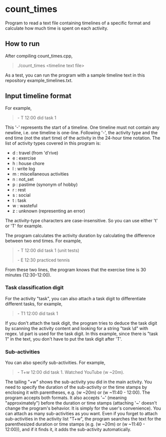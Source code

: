# count_times
Program to read a text file containing timelines of a specific format and calculate how much time is spent on each activity.

## How to run
After compiling count_times.cpp, 
> ./count_times \<timeline text file\>

As a test, you can run the program with a sample timeline text in this repository example_timelines.txt.


## Input timeline format
For example,
> \- T 12:00 did task 1

This '-' represents the start of a timeline. One timeline must not contain any newline, i.e. one timeline is one-line.
Following '-', the activity type and the end time (not the start time) of the activity in the 24-hour time notation.
The list of activity types covered in this program is:
- d : travel (from 'd'rive)
- e : exercise
- h : house chore
- l : write log
- m : miscellaneous activities
- n : not_set
- p : pastime (synonym of hobby)
- r : rest
- s : social
- t : task
- w : wasteful
- z : unknown (representing an error)

The activity-type characters are case-insensitive. So you can use either 't' or 'T' for example.

The program calculates the activity duration by calculating the difference between two end times. For example,
> \- T 12:00 did task 1 (unit tests)
> 
> \- E 12:30 practiced tennis

From these two lines, the program knows that the exercise time is 30 minutes (12:30-12:00).

### Task classification digit
For the activity "task", you can also attach a task digit to differentiate different tasks, for example,
> \- T1 12:00 did task 1

If you don't attach the task digit, the program tries to deduce the task digit by scanning the activity content and looking for a string "task \d" with regex. \d part is used for the task digit.
In this example, since there is "task 1" in the text, you don't have to put the task digit after 'T'.

### Sub-activities
You can also specify sub-activities. For example,
> \- T+w 12:00 did task 1. Watched YouTube (w ~20m).

The tailing "+w" shows the sub-activity you did in the main activity. 
You need to specify the duration of the sub-activity or the time stamps by enclosing it with parentheses, e.g. (w \~20m) or (w \~11:40 - 12:00).
The program accepts both formats. 
It also accepts '\~' (meaning "approximately") before the duration or time stamps (attaching '\~' doesn't change the program's behavior. It is simply for the user's convenience).
You can attach as many sub-activities as you want.
Even if you forget to attach sub-activities in the activity list "T+w", the program searches the text for the parenthesized duration or time stamps (e.g. (w \~20m) or (w \~11:40 - 12:00)), and if it finds it, it adds the sub-activity automatically.
